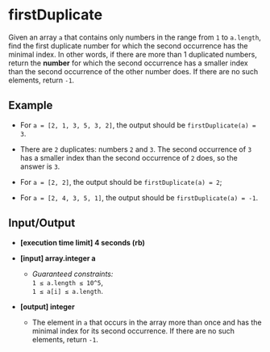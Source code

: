 # firstDuplicate

Given an array `a` that contains only numbers in the range from `1` to `a.length`,
find the first duplicate number for which the second occurrence has the minimal
index. In other words, if there are more than 1 duplicated numbers, return the
**number** for which the second occurrence has a smaller index than the second
occurrence of the other number does. If there are no such elements, return `-1`.

## Example

- For `a = [2, 1, 3, 5, 3, 2]`, the output should be `firstDuplicate(a) = 3`.

- There are `2` duplicates: numbers `2` and `3`. The second occurrence of `3` has a smaller index than the second occurrence of `2` does, so the answer is `3`.

- For `a = [2, 2]`, the output should be `firstDuplicate(a) = 2`;

- For `a = [2, 4, 3, 5, 1]`, the output should be `firstDuplicate(a) = -1`.

## Input/Output

- **[execution time limit] 4 seconds (rb)**

- **[input] array.integer a**
  * *Guaranteed constraints:*  
    `1 ≤ a.length ≤ 10^5`,  
    `1 ≤ a[i] ≤ a.length`.

- **[output] integer**
  * The element in `a` that occurs in the array more than once and has the minimal index for its second occurrence. If there are no such elements, return `-1`.